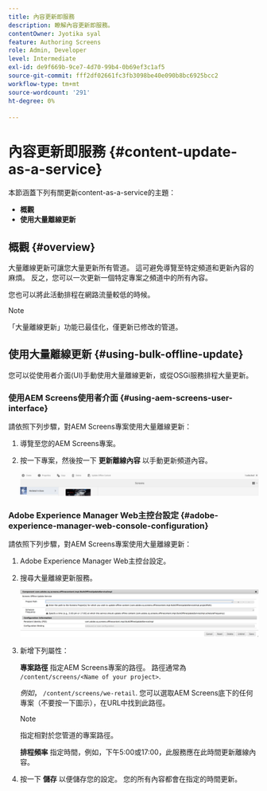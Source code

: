 ```yaml
---
title: 內容更新即服務
description: 瞭解內容更新即服務。
contentOwner: Jyotika syal
feature: Authoring Screens
role: Admin, Developer
level: Intermediate
exl-id: de9f669b-9ce7-4d70-99b4-0b69ef3c1af5
source-git-commit: fff2df02661fc3fb3098be40e090b8bc6925bcc2
workflow-type: tm+mt
source-wordcount: '291'
ht-degree: 0%

---
```


# 內容更新即服務 {#content-update-as-a-service}

本節涵蓋下列有關更新content-as-a-service的主題：

* **概觀**
* **使用大量離線更新**

<!--
>[!CAUTION]
>
>This AEM Screens functionality is only available, if you have installed AEM 6.3 Feature Pack 3 or AEM 6.4 Screens Feature Pack 1.
>
>To get access to this Feature Pack, contact Adobe Support and request access. When you have permission you can download it from Package Share. -->

## 概觀 {#overview}

大量離線更新可讓您大量更新所有管道。 這可避免導覽至特定頻道和更新內容的麻煩。 反之，您可以一次更新一個特定專案之頻道中的所有內容。

您也可以將此活動排程在網路流量較低的時候。

>[!NOTE]
>
>「大量離線更新」功能已最佳化，僅更新已修改的管道。

## 使用大量離線更新 {#using-bulk-offline-update}

您可以從使用者介面(UI)手動使用大量離線更新，或從OSGi服務排程大量更新。

### 使用AEM Screens使用者介面 {#using-aem-screens-user-interface}

請依照下列步驟，對AEM Screens專案使用大量離線更新：

1. 導覽至您的AEM Screens專案。
1. 按一下專案，然後按一下 **更新離線內容** 以手動更新頻道內容。

   ![screen_shot_2018-04-24at122256pm](assets/screen_shot_2018-04-24at122256pm.png)

### Adobe Experience Manager Web主控台設定 {#adobe-experience-manager-web-console-configuration}

請依照下列步驟，對AEM Screens專案使用大量離線更新：

1. Adobe Experience Manager Web主控台設定。
1. 搜尋大量離線更新服務。

   ![screen_shot_2018-04-24at121428pm](assets/screen_shot_2018-04-24at121428pm.png)

1. 新增下列屬性：

   **專案路徑** 指定AEM Screens專案的路徑。 路徑通常為 `/content/screens/<Name of your project>`.

   *例如*， `/content/screens/we-retail`. 您可以選取AEM Screens底下的任何專案（不要按一下圖示），在URL中找到此路徑。

   >[!NOTE]
   >
   >指定相對於您管道的專案路徑。

   **排程頻率** 指定時間，例如，下午5:00或17:00，此服務應在此時間更新離線內容。

1. 按一下 **儲存** 以便儲存您的設定。 您的所有內容都會在指定的時間更新。
